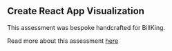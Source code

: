 ## Create React App Visualization

This assessment was bespoke handcrafted for BillKing.

Read more about this assessment [here](https://react.eogresources.com)
